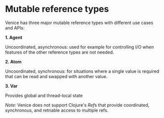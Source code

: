 # Mutable reference types


Venice has three major mutable reference types with different use cases and APIs:

**1. Agent**

Uncoordinated, asynchronous: used for example for controlling I/O when features of the other reference types are not needed.

**2. Atom**

Uncoordinated, synchronous: for situations where a single value is required that can be read and swapped with another value.

**3. Var**

Provides global and thread-local state


_Note:_
Venice does not support Clojure's *Ref*s that provide coordinated, synchronous, and retriable access to multiple refs.